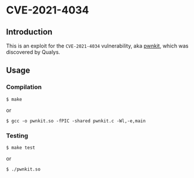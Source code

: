 # CVE-2021-4034
## Introduction

This is an exploit for the `CVE-2021-4034` vulnerability, aka [pwnkit](https://www.qualys.com/2022/01/25/cve-2021-4034/pwnkit.txt), which was discovered by Qualys.

## Usage
### Compilation
```
$ make
```
or
```
$ gcc -o pwnkit.so -fPIC -shared pwnkit.c -Wl,-e,main
```

### Testing
```
$ make test
```
or
```
$ ./pwnkit.so
```
